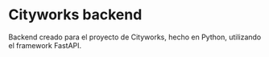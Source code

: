 # Cityworks backend

Backend creado para el proyecto de Cityworks, hecho en Python, utilizando el framework FastAPI.
